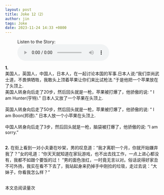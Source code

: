 ```yaml
---
layout: post
title: Joke 12（2）
author: jin
tags: Joke
date: 2023-11-24 14:33 +0800
---
```


<figure>
  <figcaption>Listen to the Story:</figcaption>
  <audio controls src="/ttsmaker-file-2023-11-23-15-27-10.mp3">
    <a href="/ttsmaker-file-2023-11-23-15-27-10.mp3"> Download audio </a>
  </audio>
</figure>


**1.** 
<br>
美国人，英国人，中国人，日本人，在一起讨论本国的军事.日本人说:“我们崇尚武士道，不畏惧牺牲，我敢头上顶着苹果让你们来比试枪法.“于是他把一个苹果放在了头顶上. 
<br>
美国人转身向后走了20步，然后回头就是一枪，苹果被打爆了，他骄傲的说: “ I am Hunter(亨特).” 日本人又放了一个苹果在头顶上.      
<br>
英国人转身向后走了50步，然后回头就是一枪，苹果被打爆了，他骄傲的说: “ I am Boon(邦德).”  日本人放一个小苹果在头顶上.   
<br>
中国人转身向后走了3步，然后回头就是一枪，脑袋被打爆了，他骄傲的说:  “I am sorry.”
<br>
<br>

**2.**
在街上看到一对小夫妻在吵架，男的叹息道：“我才离职一个月，你就开始嫌弃我了？”女的吼道：“你天天就知道在家玩游戏，也不出去找工作，一点上进心都没有，我都不如跟个要饭的过！
”男的面色涨红，一时竟无言以对。俗话说得好家丑不可外扬，我实在看不下去了，我站起身来扔掉手中刚捡的垃圾，走过去说：“大妹子，你看我怎么样？”
<br>
<br>
<script async src="//busuanzi.ibruce.info/busuanzi/2.3/busuanzi.pure.mini.js"></script>
本文总阅读量<span id="busuanzi_value_page_pv"></span>次
